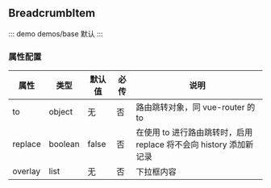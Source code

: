 ## BreadcrumbItem 

::: demo demos/base 默认
:::

### 属性配置
| 属性 | 类型 | 默认值 | 必传 | 说明 |
|-----|-----|-----|-----|-----|
|to|object|无|否|路由跳转对象，同 vue-router 的 to|
|replace|boolean|false|否|在使用 to 进行路由跳转时，启用 replace 将不会向 history 添加新记录|
|overlay|list|无|否|下拉框内容|

